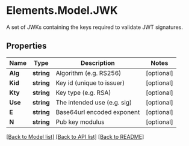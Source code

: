 # Elements.Model.JWK
A set of JWKs containing the keys required to validate JWT signatures.

## Properties

Name | Type | Description | Notes
------------ | ------------- | ------------- | -------------
**Alg** | **string** | Algorithm (e.g. RS256) | [optional] 
**Kid** | **string** | Key id (unique to issuer) | [optional] 
**Kty** | **string** | Key type (e.g. RSA) | [optional] 
**Use** | **string** | The intended use (e.g. sig) | [optional] 
**E** | **string** | Base64url encoded exponent | [optional] 
**N** | **string** | Pub key modulus | [optional] 

[[Back to Model list]](../README.md#documentation-for-models) [[Back to API list]](../README.md#documentation-for-api-endpoints) [[Back to README]](../README.md)

